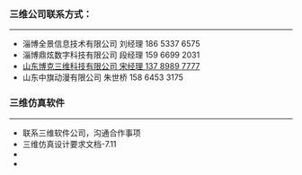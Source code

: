 


###  三维公司联系方式：
-----------------------------------------------------------------
* 淄博全景信息技术有限公司  刘经理 186 5337 6575
* 淄博鼎炫数字科技有限公司  段经理 159 6699 2031
* [山东博克三维科技有限公司  宋经理 137 8989 7777](http://www.sdbok3d.com/contact.html)
* 山东中旗动漫有限公司      朱世桥 158 6453 3175


### 三维仿真软件
-----------------------------------------------------------------

*   联系三维软件公司，沟通合作事项
*   三维仿真设计要求文档-7.11
*
*
